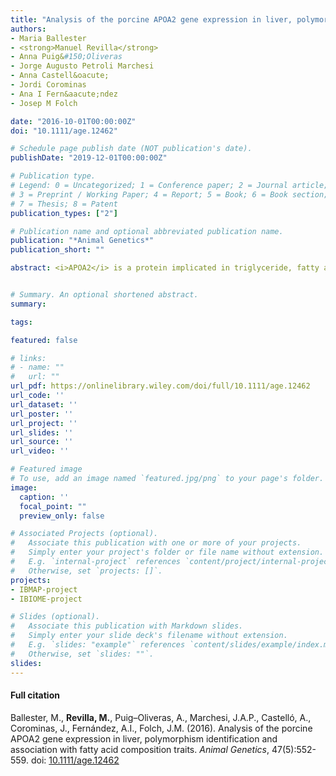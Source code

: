 ```yaml
---
title: "Analysis of the porcine APOA2 gene expression in liver, polymorphism identification and association with fatty acid composition traits"
authors:
- Maria Ballester
- <strong>Manuel Revilla</strong>
- Anna Puig&#150;Oliveras
- Jorge Augusto Petroli Marchesi
- Anna Castell&oacute;
- Jordi Corominas
- Ana I Fern&aacute;ndez
- Josep M Folch

date: "2016-10-01T00:00:00Z"
doi: "10.1111/age.12462"

# Schedule page publish date (NOT publication's date).
publishDate: "2019-12-01T00:00:00Z"

# Publication type.
# Legend: 0 = Uncategorized; 1 = Conference paper; 2 = Journal article;
# 3 = Preprint / Working Paper; 4 = Report; 5 = Book; 6 = Book section;
# 7 = Thesis; 8 = Patent
publication_types: ["2"]

# Publication name and optional abbreviated publication name.
publication: "*Animal Genetics*"
publication_short: ""

abstract: <i>APOA2</i> is a protein implicated in triglyceride, fatty acid and glucose metabolism. In pigs, the <i>APOA2</i> gene is located on pig chromosome 4 (SSC4) in a QTL region affecting fatty acid composition, fatness and growth traits. In this study, we evaluated <i>APOA2</i> as a candidate gene for meat quality traits in an Iberian x Landrace backcross population. The <i>APOA2:c.131T&gt;A</i> polymorphism, located in exon 3 of <i>APOA2</i> and determining a missense mutation, was associated with the percentage of hexadecenoic acid &#91;C16&#58;1(n&#150;9)&#93;, linoleic acid &#91;C18&#58;2(n&#150;6)&#93;, &alpha;&#150;linolenic acid &#91;C18&#58;3(n&#150;3)&#93;, dihomo&#150;gamma&#150;linolenic acid &#91;C20&#58;3(n&#150;6)&#93; and polyunsaturated fatty acids (PUFAs) in backfat. Furthermore, this SNP was associated with the global mRNA expression levels of <i>APOA2</i> in liver and was used as a marker to determine allelic expression imbalance by pyrosequencing. We determined an overexpression of the <i>T</i> allele in heterozygous samples with a mean ratio of 2.8 (<i>T&#47;A</i>), observing a high variability in the allelic expression among individuals. This result suggests that complex regulatory mechanisms, beyond a single polymorphism (e.g. epigenetic effects or multiple cis&#150;acting polymorphisms), may be regulating <i>APOA2</i> gene expression.


# Summary. An optional shortened abstract.
summary: 

tags:

featured: false

# links:
# - name: ""
#   url: ""
url_pdf: https://onlinelibrary.wiley.com/doi/full/10.1111/age.12462
url_code: ''
url_dataset: ''
url_poster: ''
url_project: ''
url_slides: ''
url_source: ''
url_video: ''

# Featured image
# To use, add an image named `featured.jpg/png` to your page's folder. 
image:
  caption: ''
  focal_point: ""
  preview_only: false

# Associated Projects (optional).
#   Associate this publication with one or more of your projects.
#   Simply enter your project's folder or file name without extension.
#   E.g. `internal-project` references `content/project/internal-project/index.md`.
#   Otherwise, set `projects: []`.
projects: 
- IBMAP-project
- IBIOME-project

# Slides (optional).
#   Associate this publication with Markdown slides.
#   Simply enter your slide deck's filename without extension.
#   E.g. `slides: "example"` references `content/slides/example/index.md`.
#   Otherwise, set `slides: ""`.
slides: 
---
```


<div class="article-style">
  <h4 id=full-citation">Full citation</h4>
<p>
  Ballester, M., <strong>Revilla, M.</strong>, Puig&#150;Oliveras, A., Marchesi, J.A.P., Castell&oacute;, A., Corominas, J., Fern&aacute;ndez, A.I., Folch, J.M. (2016). Analysis of the porcine APOA2 gene expression in liver, polymorphism identification and association with fatty acid composition traits. <em>Animal Genetics</em>, 47(5):552-559. doi: <a href="https://doi.org/10.1111/age.12462" target="_blank">10.1111/age.12462</a>  
  </p>
</div>
